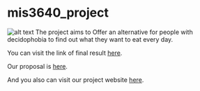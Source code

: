 # mis3640_project
![alt text](https://github.com/ywang7-vivian/mis3640_project/blob/master/5.png)
The project aims to Offer an alternative for people with decidophobia to find out what they want to eat every day.

You can visit the link of final result [here](https://mis3640-random-restaurant.herokuapp.com/).

Our proposal is [here](proposal.md).

And you also can visit our project website [here](https://sites.google.com/babson.edu/mis3640-findyourrestaurant).

